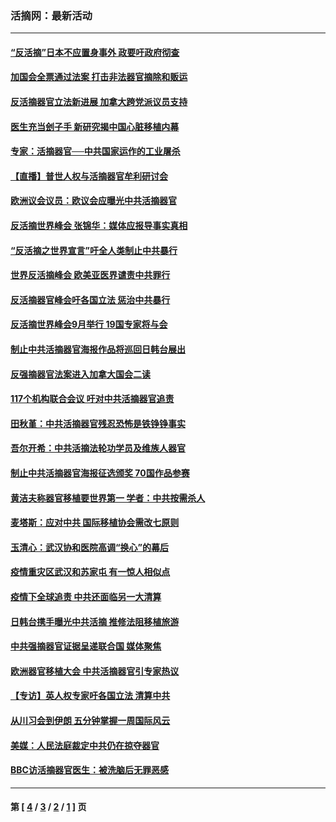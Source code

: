 ### 活摘网：最新活动
---
#### [“反活摘”日本不应置身事外 政要吁政府彻查](../../pages/nf5883/n13971188.md?07050430) 
#### [加国会全票通过法案 打击非法器官摘除和贩运](../../pages/nf5883/n13884924.md?07050430) 
#### [反活摘器官立法新进展 加拿大跨党派议员支持](../../pages/nf5883/n13876061.md?07050430) 
#### [医生充当刽子手 新研究揭中国心脏移植内幕](../../pages/nf5883/n13772291.md?07050430) 
#### [专家：活摘器官──中共国家运作的工业屠杀](../../pages/nf5883/n13761178.md?07050430) 
#### [【直播】普世人权与活摘器官牟利研讨会](../../pages/nf5883/n13425146.md?07050430) 
#### [欧洲议会议员：欧议会应曝光中共活摘器官](../../pages/nf5883/n13336571.md?07050430) 
#### [反活摘世界峰会 张锦华：媒体应报导事实真相](../../pages/nf5883/n13278502.md?07050430) 
#### [“反活摘之世界宣言”吁全人类制止中共暴行](../../pages/nf5883/n13259730.md?07050430) 
#### [世界反活摘峰会 欧美亚医界谴责中共罪行](../../pages/nf5883/n13253550.md?07050430) 
#### [反活摘器官峰会吁各国立法 惩治中共暴行](../../pages/nf5883/n13245052.md?07050430) 
#### [反活摘世界峰会9月举行 19国专家将与会](../../pages/nf5883/n13201492.md?07050430) 
#### [制止中共活摘器官海报作品将巡回日韩台展出](../../pages/nf5883/n13177791.md?07050430) 
#### [反强摘器官法案进入加拿大国会二读](../../pages/nf5883/n13033450.md?07050430) 
#### [117个机构联合会议 吁对中共活摘器官追责](../../pages/nf5883/n12775087.md?07050430) 
#### [田秋堇：中共活摘器官残忍恐怖是铁铮铮事实](../../pages/nf5883/n12702148.md?07050430) 
#### [吾尔开希：中共活摘法轮功学员及维族人器官](../../pages/nf5883/n12693197.md?07050430) 
#### [制止中共活摘器官海报征选颁奖 70国作品参赛](../../pages/nf5883/n12692050.md?07050430) 
#### [黄洁夫称器官移植要世界第一 学者：中共按需杀人](../../pages/nf5883/n12572329.md?07050430) 
#### [麦塔斯：应对中共 国际移植协会需改七原则](../../pages/nf5883/n12514711.md?07050430) 
#### [玉清心：武汉协和医院高调“换心”的幕后](../../pages/nf5883/n12298730.md?07050430) 
#### [疫情重灾区武汉和苏家屯 有一惊人相似点](../../pages/nf5883/n12150824.md?07050430) 
#### [疫情下全球追责 中共还面临另一大清算](../../pages/nf5883/n12070397.md?07050430) 
#### [日韩台携手曝光中共活摘 推修法阻移植旅游](../../pages/nf5883/n11712046.md?07050430) 
#### [中共强摘器官证据呈递联合国 媒体聚焦](../../pages/nf5883/n11546426.md?07050430) 
#### [欧洲器官移植大会 中共活摘器官引专家热议](../../pages/nf5883/n11539095.md?07050430) 
#### [【专访】英人权专家吁各国立法 清算中共](../../pages/nf5883/n11367315.md?07050430) 
#### [从川习会到伊朗 五分钟掌握一周国际风云](../../pages/nf5883/n11338520.md?07050430) 
#### [美媒：人民法庭裁定中共仍在掠夺器官](../../pages/nf5883/n11334897.md?07050430) 
#### [BBC访活摘器官医生：被洗脑后无罪恶感](../../pages/nf5883/n11335935.md?07050430) 

---
#### 第 [ [4](./4.md?07050430) / [3](./3.md?07050430) / [2](./2.md?07050430) / [1](./1.md?07050430) ] 页
